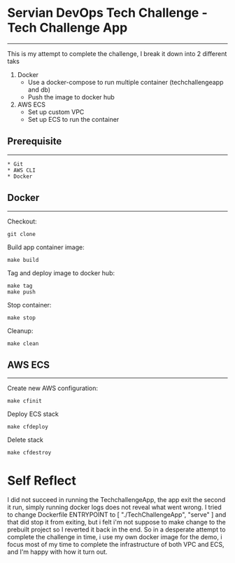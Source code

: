 # Servian DevOps Tech Challenge - Tech Challenge App
***
This is my attempt to complete the challenge, I break it down into 2 different taks
1. Docker
    -   Use a docker-compose to run multiple container (techchallengeapp and db)
    -   Push the image to docker hub
2. AWS ECS
    -   Set up custom VPC
    -   Set up ECS to run the container

## Prerequisite
***
    * Git
    * AWS CLI
    * Docker

## Docker
***
Checkout:
```
git clone 
```

Build app container image:
```
make build
```

Tag and deploy image to docker hub:
```
make tag
make push
```

Stop container:
```
make stop
```

Cleanup:
```
make clean
```

## AWS ECS
***
Create new AWS configuration:
```
make cfinit
```

Deploy ECS stack
```
make cfdeploy
```

Delete stack
```
make cfdestroy
```

# Self Reflect
I did not succeed in running the TechchallengeApp, the app exit the second it run, simply running docker logs <containerappname> does not reveal what went wrong. I tried to change Dockerfile ENTRYPOINT to [ "./TechChallengeApp", "serve" ] and that did stop it from exiting, but i felt i'm not suppose to make change to the prebuilt project so I reverted it back in the end. 
So in a desperate attempt to complete the challenge in time, i use my own docker image for the demo, i focus most of my time to complete the infrastructure of both VPC and ECS, and I'm happy with how it turn out.